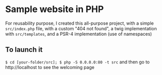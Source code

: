 # Sample website in PHP
For reusability purpose, I created this all-purpose project, with a simple `src/index.php` file, with a custom "404 not found", a twig implementation with `src/templates`, and a PSR-4 implementation (use of namespaces)

## To launch it
`$ cd [your-folder/src]; $ php -S 0.0.0.0:80 -t src` and then go to http://localhost to see the welcoming page